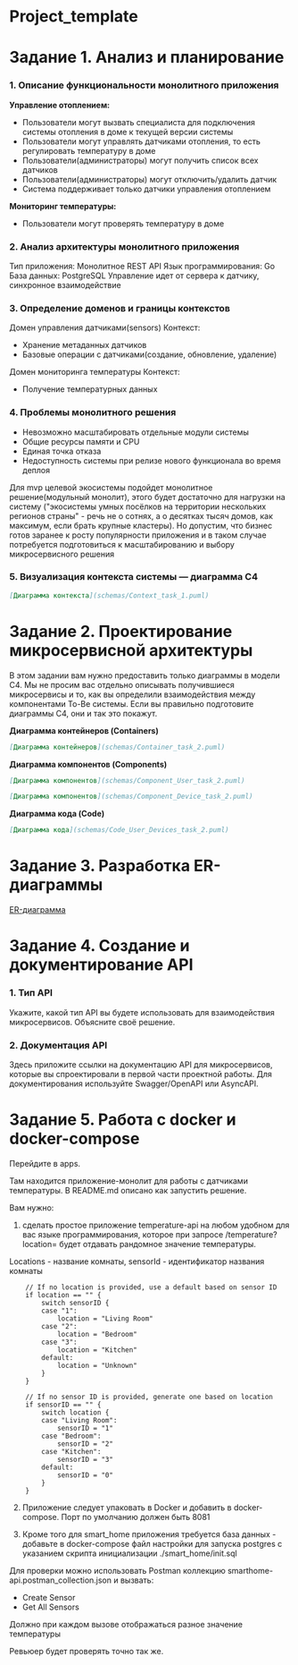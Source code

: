 # Project_template

# Задание 1. Анализ и планирование

### 1. Описание функциональности монолитного приложения

**Управление отоплением:**

- Пользователи могут вызвать специалиста для подключения системы отопления в доме к текущей версии системы
- Пользователи могут управлять датчиками отопления, то есть регулировать температуру в доме
- Пользователи(администраторы) могут получить список всех датчиков
- Пользователи(администраторы) могут отключить/удалить датчик
- Система поддерживает только датчики управления отоплением

**Мониторинг температуры:**

- Пользователи могут проверять температуру в доме

### 2. Анализ архитектуры монолитного приложения

Тип приложения: Монолитное REST API
Язык программирования: Go
База данных: PostgreSQL
Управление идет от сервера к датчику, синхронное взаимодействие

### 3. Определение доменов и границы контекстов

Домен управления датчиками(sensors)
Контекст:
- Хранение метаданных датчиков
- Базовые операции с датчиками(создание, обновление, удаление)

Домен мониторинга температуры
Контекст:
- Получение температурных данных

### **4. Проблемы монолитного решения**

- Невозможно масштабировать отдельные модули системы
- Общие ресурсы памяти и CPU
- Единая точка отказа
- Недоступность системы при релизе нового функционала во время деплоя

Для mvp целевой экосистемы подойдет монолитное решение(модульный монолит), этого будет достаточно для нагрузки на систему ("экосистемы умных посёлков на территории нескольких регионов страны" - речь не о сотнях, а о десятках тысяч домов, как максимум, если брать крупные кластеры).
Но допустим, что бизнес готов заранее к росту популярности приложения и в таком случае потребуется подготовиться к масштабированию и выбору микросервисного решения

### 5. Визуализация контекста системы — диаграмма С4

```markdown
[Диаграмма контекста](schemas/Context_task_1.puml)
```

# Задание 2. Проектирование микросервисной архитектуры

В этом задании вам нужно предоставить только диаграммы в модели C4. Мы не просим вас отдельно описывать получившиеся микросервисы и то, как вы определили взаимодействия между компонентами To-Be системы. Если вы правильно подготовите диаграммы C4, они и так это покажут.

**Диаграмма контейнеров (Containers)**

```markdown
[Диаграмма контейнеров](schemas/Container_task_2.puml)
```

**Диаграмма компонентов (Components)**

```markdown
[Диаграмма компонентов](schemas/Component_User_task_2.puml)
```

```markdown
[Диаграмма компонентов](schemas/Component_Device_task_2.puml)
```

**Диаграмма кода (Code)**

```markdown
[Диаграмма кода](schemas/Code_User_Devices_task_2.puml)
```

# Задание 3. Разработка ER-диаграммы

[ER-диаграмма](schemas/Entity_Relation_task_3.puml)

# Задание 4. Создание и документирование API

### 1. Тип API

Укажите, какой тип API вы будете использовать для взаимодействия микросервисов. Объясните своё решение.

### 2. Документация API

Здесь приложите ссылки на документацию API для микросервисов, которые вы спроектировали в первой части проектной работы. Для документирования используйте Swagger/OpenAPI или AsyncAPI.

# Задание 5. Работа с docker и docker-compose

Перейдите в apps.

Там находится приложение-монолит для работы с датчиками температуры. В README.md описано как запустить решение.

Вам нужно:

1) сделать простое приложение temperature-api на любом удобном для вас языке программирования, которое при запросе /temperature?location= будет отдавать рандомное значение температуры.

Locations - название комнаты, sensorId - идентификатор названия комнаты

```
	// If no location is provided, use a default based on sensor ID
	if location == "" {
		switch sensorID {
		case "1":
			location = "Living Room"
		case "2":
			location = "Bedroom"
		case "3":
			location = "Kitchen"
		default:
			location = "Unknown"
		}
	}

	// If no sensor ID is provided, generate one based on location
	if sensorID == "" {
		switch location {
		case "Living Room":
			sensorID = "1"
		case "Bedroom":
			sensorID = "2"
		case "Kitchen":
			sensorID = "3"
		default:
			sensorID = "0"
		}
	}
```

2) Приложение следует упаковать в Docker и добавить в docker-compose. Порт по умолчанию должен быть 8081

3) Кроме того для smart_home приложения требуется база данных - добавьте в docker-compose файл настройки для запуска postgres с указанием скрипта инициализации ./smart_home/init.sql

Для проверки можно использовать Postman коллекцию smarthome-api.postman_collection.json и вызвать:

- Create Sensor
- Get All Sensors

Должно при каждом вызове отображаться разное значение температуры

Ревьюер будет проверять точно так же.


